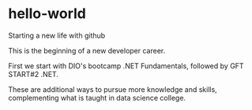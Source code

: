 # hello-world
Starting a new life with github

This is the beginning of a new developer career.

First we start with DIO's bootcamp .NET Fundamentals, followed by GFT START#2 .NET.

These are additional ways to pursue more knowledge and skills, complementing what is taught in data science college.
